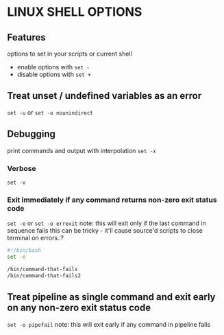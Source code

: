 # LINUX SHELL OPTIONS

## Features
options to set in your scripts or current shell
- enable options with `set -`
- disable options with `set +`

## Treat unset / undefined variables as an error
`set -u` or `set -o nounindirect`

## Debugging 
print commands and output with interpolation
`set -x`

### Verbose
`set -v`

### Exit immediately if any command returns non-zero exit status code
`set -e` or `set -o errexit`
note: this will exit only if the last command in sequence fails
this can be tricky - it'll cause source'd scripts to close terminal on errors..?

```bash
#!/bin/bash
set -e

/bin/command-that-fails
/bin/command-that-fails2
```

## Treat pipeline as single command and exit early on any non-zero exit status code
`set -o pipefail`
note: this will exit early if any command in pipeline fails
